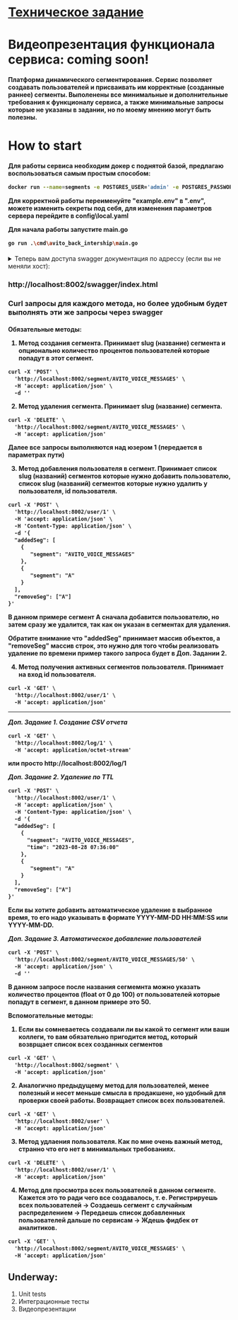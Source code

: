 # [Техническое задание](TASK.md)

# Видеопрезентация функционала сервиса: coming soon!

<h4>

Платформа динамического сегментирования. Сервис позволяет создавать пользователей и присваивать им корректные (созданные раннее) сегменты.
Выполенены все минимальные и дополнительные требования к функционалу сервиса, а также минимальные запросы которые не указаны в задании, но по моему мнению могут быть полезны.

</h4>

# How to start

<h4>

Для работы сервиса необходим докер с поднятой базой, предлагаю воспользоваться самым простым способом:

```bash
docker run --name=segments -e POSTGRES_USER='admin' -e POSTGRES_PASSWORD='qweasd' -p 5432:5432 -d postgres
```

Для корректной работы переименуйте "example.env" в ".env", можете изменить секреты под себя, для изменения параметров сервера перейдите в config\local.yaml

Для начала работы запустите main.go

```bash
go run .\cmd\avito_back_intership\main.go
```

</h4>

<details>
<summary>Теперь вам доступа swagger документация по адрессу (если вы не меняли хост):</summary>

![Swagger](assets/image.png)

</details>

### http://localhost:8002/swagger/index.html

### Curl запросы для каждого метода, но более удобным будет выполнять эти же запросы через swagger

<h4>

Обязательные методы:

1. Метод создания сегмента. Принимает slug (название) сегмента и опционально количество процентов пользователей которые попадут в этот сегмент.

```
curl -X 'POST' \
  'http://localhost:8002/segment/AVITO_VOICE_MESSAGES' \
  -H 'accept: application/json' \
  -d ''
```

2. Метод удаления сегмента. Принимает slug (название) сегмента.

```
curl -X 'DELETE' \
  'http://localhost:8002/segment/AVITO_VOICE_MESSAGES' \
  -H 'accept: application/json'
```

Далее все запросы выполняются над юзером 1 (передается в параметрах пути)

3. Метод добавления пользователя в сегмент. Принимает список slug (названий) сегментов которые нужно добавить пользователю, список slug (названий) сегментов которые нужно удалить у пользователя, id пользователя.

```
curl -X 'POST' \
  'http://localhost:8002/user/1' \
  -H 'accept: application/json' \
  -H 'Content-Type: application/json' \
  -d '{
  "addedSeg": [
    {
       "segment": "AVITO_VOICE_MESSAGES"
    },
    {
       "segment": "A"
    }
  ],
  "removeSeg": ["A"]
}'
```

В данном примере сегмент A сначала добавится пользователю, но затем сразу же удалится, так как он указан в сегментах для удаления.

Обратите внимание что "addedSeg" принимает массив объектов, а "removeSeg" массив строк, это нужно для того чтобы реализовать удаление по времени пример такого запроса будет в Доп. Задании 2.

4. Метод получения активных сегментов пользователя. Принимает на вход id пользователя.

```
curl -X 'GET' \
  'http://localhost:8002/user/1' \
  -H 'accept: application/json'
```

---

_Доп. Задание 1. Создание CSV отчета_

```
curl -X 'GET' \
  'http://localhost:8002/log/1' \
  -H 'accept: application/octet-stream'
```

или просто http://localhost:8002/log/1

_Доп. Задание 2. Удаление по TTL_

```
curl -X 'POST' \
  'http://localhost:8002/user/1' \
  -H 'accept: application/json' \
  -H 'Content-Type: application/json' \
  -d '{
  "addedSeg": [
    {
      "segment": "AVITO_VOICE_MESSAGES",
      "time": "2023-08-28 07:36:00"
    },
    {
       "segment": "A"
    }
  ],
  "removeSeg": ["A"]
}'
```

Если вы хотите добавить автоматическое удаление в выбранное время, то его надо указывать в формате YYYY-MM-DD HH:MM:SS или YYYY-MM-DD.

_Доп. Задание 3. Автоматическое добавление пользователей_

```
curl -X 'POST' \
  'http://localhost:8002/segment/AVITO_VOICE_MESSAGES/50' \
  -H 'accept: application/json' \
  -d ''
```

В данном запросе после названия сегмемнта можно указать количество процентов (float от 0 до 100) от пользователей которые попадут в сегмент, в данном примере это 50.

Вспомогательные методы:

1. Если вы сомневаетесь создавали ли вы какой то сегмент или ваши коллеги, то вам обязательно пригодится метод, который возврщает список всех созданных сегментов

```
curl -X 'GET' \
  'http://localhost:8002/segment' \
  -H 'accept: application/json'
```

2. Аналогично предыдущему метод для пользователей, менее полезный и несет меньше смысла в продакшене, но удобный для проверки своей работы. Возвращает список всех пользователей.

```
curl -X 'GET' \
  'http://localhost:8002/user' \
  -H 'accept: application/json'
```

3. Метод удлаения пользователя. Как по мне очень важный метод, странно что его нет в минимальных требованиях.

```
curl -X 'DELETE' \
  'http://localhost:8002/user/1' \
  -H 'accept: application/json'
```

4. Метод для просмотра всех пользователей в данном сегменте. Кажется это то ради чего все создавалось, т. е. Регистрируешь всех пользователей -> Создаешь сегмент с случайным распределением -> Передаешь список добавленных пользователей дальше по сервисам -> Ждешь фидбек от аналитиков.

```
curl -X 'GET' \
  'http://localhost:8002/segment/AVITO_VOICE_MESSAGES' \
  -H 'accept: application/json'
```

</h4>

## Underway:

1. Unit tests
2. Интеграционные тесты
3. Видеопрезентации
